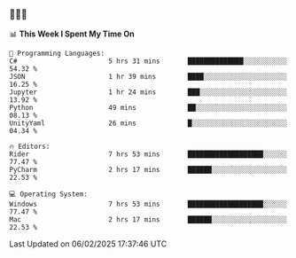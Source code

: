### 👋👋👋
<!--START_SECTION:waka-->
📊 **This Week I Spent My Time On** 

```text
💬 Programming Languages: 
C#                       5 hrs 31 mins       ██████████████░░░░░░░░░░░   54.32 % 
JSON                     1 hr 39 mins        ████░░░░░░░░░░░░░░░░░░░░░   16.25 % 
Jupyter                  1 hr 24 mins        ███░░░░░░░░░░░░░░░░░░░░░░   13.92 % 
Python                   49 mins             ██░░░░░░░░░░░░░░░░░░░░░░░   08.13 % 
UnityYaml                26 mins             █░░░░░░░░░░░░░░░░░░░░░░░░   04.34 % 

🔥 Editors: 
Rider                    7 hrs 53 mins       ███████████████████░░░░░░   77.47 % 
PyCharm                  2 hrs 17 mins       ██████░░░░░░░░░░░░░░░░░░░   22.53 % 

💻 Operating System: 
Windows                  7 hrs 53 mins       ███████████████████░░░░░░   77.47 % 
Mac                      2 hrs 17 mins       ██████░░░░░░░░░░░░░░░░░░░   22.53 % 
```


 Last Updated on 06/02/2025 17:37:46 UTC
<!--END_SECTION:waka-->
